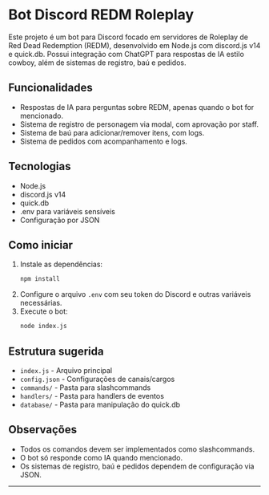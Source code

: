# Bot Discord REDM Roleplay

Este projeto é um bot para Discord focado em servidores de Roleplay de Red Dead Redemption (REDM), desenvolvido em Node.js com discord.js v14 e quick.db. Possui integração com ChatGPT para respostas de IA estilo cowboy, além de sistemas de registro, baú e pedidos.

## Funcionalidades
- Respostas de IA para perguntas sobre REDM, apenas quando o bot for mencionado.
- Sistema de registro de personagem via modal, com aprovação por staff.
- Sistema de baú para adicionar/remover itens, com logs.
- Sistema de pedidos com acompanhamento e logs.

## Tecnologias
- Node.js
- discord.js v14
- quick.db
- .env para variáveis sensíveis
- Configuração por JSON

## Como iniciar
1. Instale as dependências:
   ```bash
   npm install
   ```
2. Configure o arquivo `.env` com seu token do Discord e outras variáveis necessárias.
3. Execute o bot:
   ```bash
   node index.js
   ```

## Estrutura sugerida
- `index.js` - Arquivo principal
- `config.json` - Configurações de canais/cargos
- `commands/` - Pasta para slashcommands
- `handlers/` - Pasta para handlers de eventos
- `database/` - Pasta para manipulação do quick.db

## Observações
- Todos os comandos devem ser implementados como slashcommands.
- O bot só responde como IA quando mencionado.
- Os sistemas de registro, baú e pedidos dependem de configuração via JSON.

---
